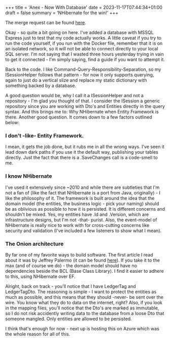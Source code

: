 +++
title = 'Anex - Now With Database'
date = 2023-11-17T07:44:34+01:00
draft = false
summary = 'NHibernate for the win!'
+++

The merge request can be found [here](https://github.com/goblinhero/Anex/pull/1).

Okay - so quite a bit going on here. I've added a database with MSSQL Express just to test that my code actually works. A little caveat if you try to run the code yourself, if you run with the Docker file, remember that it is on an isolated network, so it will not be able to connect directly to your local SQL server. I'm not saying that I wasted three hours yesterday trying in vain to get it connected - I'm simply saying, find a guide if you want to attempt it.

Back to the code. I like Command-Query-Responsibility-Separation, so my ISessionHelper follows that pattern - for now it only supports querying, again to just do a vertical slize and replace my static dictionary with something backed by a database.

A good question would be, why I call it a ISessionHelper and not a repository - I'm glad you thought of that. I consider the ISession a generic repository since you are working with Dto's and Entities directly in the query syntax. And this brings me to: Why NHibernate when Entity Framework is there. Another good question. It comes down to a few factors outlined below:

 ### I don't -like- Entity Framework. 
 
 I mean, it gets the job done, but it rubs me in all the wrong ways. I've seen it lead down dark paths if you use it the default way, publishing your tables directly. Just the fact that there is a .SaveChanges call is a code-smell to me.

 ### I know NHibernate

 I've used it extensively since ~2010 and while there are subtleties that I'm not a fan of (like the fact that NHibernate is a port from Java, originally) - I like the philosophy of it. The framework is built around the idea that the domain model (the entities, the business logic - pick your naming) should be as oblivious as possible to how it is persisted. It is different concerns and shouldn't be mixed. Yes, my entities have .Id and .Version, which are infrastructure designs, but I'm not -that- purist. Also, the event-model of NHibernate is really nice to work with for cross-cutting concerns like security and validation (I've included a few listeners to show what I mean).

 ### The Onion architecture

 By far one of my favorite ways to build software. The first article I read about it was by Jeffrey Palermo (it can be found [here](https://jeffreypalermo.com/2008/07/the-onion-architecture-part-1/)). If you take it to the max (and of course we do) - the domain model should have no dependencies beside the BCL (Base Class Library). I find it easier to adhere to this, using NHibernate over EF.

 Alright, back on track - you'll notice that I have LedgerTag and LedgerTagDto. The reasoning is simple - I want to protect the entities as much as possible, and this means that they should -never- be sent over the wire. You know what they do to data on the internet, right? Also, if you look in the mapping files, you'll notice that the Dto's are marked as immutable, so I do not risk accidently writing data to the database from a loose Dto that someone mangled. Only entities are allowed to be persisted.

 I think that's enough for now - next up is hosting this on Azure which was the whole reason for all of this.